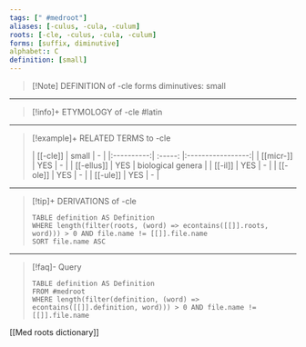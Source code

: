 ```yaml
---
tags: [" #medroot"]
aliases: [-culus, -cula, -culum]
roots: [-cle, -culus, -cula, -culum]
forms: [suffix, diminutive]
alphabet:: C
definition: [small]
---
```

>[!Note] DEFINITION of -cle
>forms diminutives: small
_____
>[!info]+ ETYMOLOGY of -cle
>#latin
_____
>[!example]+ RELATED TERMS to -cle
>
>|  [[-cle]]  | small |         -         |
|:----------:| :-----: |:-----------------:|
| [[micr-]]  | YES   |         -         |
| [[-ellus]] | YES   | biological genera |
|  [[-il]]   | YES   |         -         |
|  [[-ole]]  | YES   |         -         |
|  [[-ule]]  | YES   |         -         |
_____
>[!tip]+ DERIVATIONS of -cle
>```dataview
>TABLE definition AS Definition 
>WHERE length(filter(roots, (word) => econtains([[]].roots, word))) > 0 AND file.name != [[]].file.name
>SORT file.name ASC
>```
_____
>[!faq]- Query
>
>```dataview
>TABLE definition AS Definition
>FROM #medroot
>WHERE length(filter(definition, (word) => econtains([[]].definition, word))) > 0 AND file.name != [[]].file.name
>```

[[Med roots dictionary]]